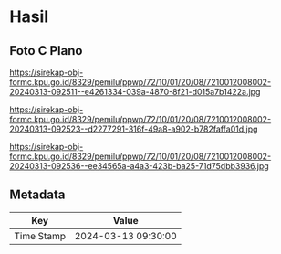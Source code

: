 # Hasil

## Foto C Plano

https://sirekap-obj-formc.kpu.go.id/8329/pemilu/ppwp/72/10/01/20/08/7210012008002-20240313-092511--e4261334-039a-4870-8f21-d015a7b1422a.jpg

https://sirekap-obj-formc.kpu.go.id/8329/pemilu/ppwp/72/10/01/20/08/7210012008002-20240313-092523--d2277291-316f-49a8-a902-b782faffa01d.jpg

https://sirekap-obj-formc.kpu.go.id/8329/pemilu/ppwp/72/10/01/20/08/7210012008002-20240313-092536--ee34565a-a4a3-423b-ba25-71d75dbb3936.jpg


## Metadata

| Key        | Value               |
| ---------- | ------------------- |
| Time Stamp | 2024-03-13 09:30:00 |



